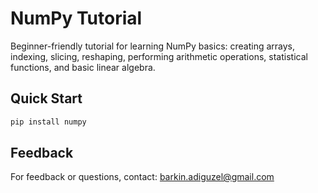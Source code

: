 # NumPy Tutorial

Beginner-friendly tutorial for learning NumPy basics: creating arrays, indexing, slicing, reshaping, performing arithmetic operations, statistical functions, and basic linear algebra.

## Quick Start

```bash
pip install numpy
```
## Feedback

For feedback or questions, contact: [barkin.adiguzel@gmail.com](mailto:barkin.adiguzel@gmail.com)
